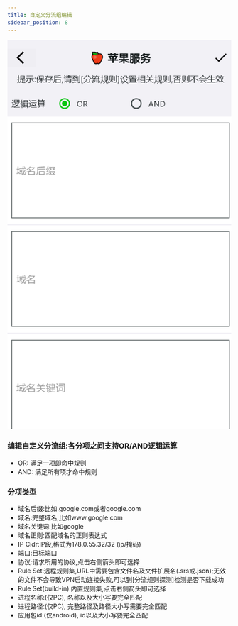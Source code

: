 ```yaml
---
title: 自定义分流组编辑
sidebar_position: 8
---
```

![](./img/diversion-rule-edit.png#center)


### 编辑自定义分流组:各分项之间支持OR/AND逻辑运算
- OR: 满足一项即命中规则
- AND: 满足所有项才命中规则

### 分项类型
- 域名后缀:比如.google.com或者google.com
- 域名:完整域名,比如www.google.com
- 域名关键词:比如google
- 域名正则:匹配域名的正则表达式
- IP Cidr:IP段,格式为178.0.55.32/32 (ip/掩码)
- 端口:目标端口
- 协议:请求所用的协议,点击右侧箭头即可选择
- Rule Set:远程规则集,URL中需要包含文件名及文件扩展名(.srs或.json);无效的文件不会导致VPN启动连接失败,可以到[分流规则探测]检测是否下载成功
- Rule Set(build-in):内置规则集,点击右侧箭头即可选择
- 进程名称:(仅PC), 名称以及大小写要完全匹配
- 进程路径:(仅PC), 完整路径及路径大小写需要完全匹配
- 应用包id:(仅android), id以及大小写要完全匹配